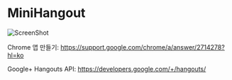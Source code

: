 # MiniHangout
![ScreenShot](https://cloud.githubusercontent.com/assets/11251798/13903064/d7d7f1f4-eeac-11e5-9650-77cab1678111.png)

Chrome 앱 만들기: https://support.google.com/chrome/a/answer/2714278?hl=ko

Google+ Hangouts API: https://developers.google.com/+/hangouts/
